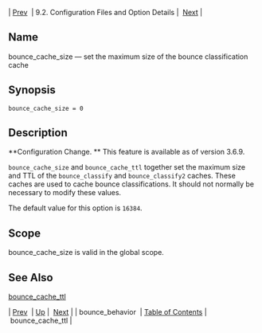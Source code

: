 | [Prev](conf.ref.bounce_behavior)  | 9.2. Configuration Files and Option Details |  [Next](conf.ref.bounce_cache_ttl.php) |

<a name="conf.ref.bounce_cache_size"></a>
## Name

bounce_cache_size — set the maximum size of the bounce classification cache

## Synopsis

`bounce_cache_size = 0`

<a name="idp8385952"></a>
## Description

**Configuration Change. ** This feature is available as of version 3.6.9.

`bounce_cache_size` and `bounce_cache_ttl` together set the maximum size and TTL of the `bounce_classify` and `bounce_classify2` caches. These caches are used to cache bounce classifications. It should not normally be necessary to modify these values.

The default value for this option is `16384`.

<a name="idp8391584"></a>
## Scope

bounce_cache_size is valid in the global scope.

<a name="idp8393232"></a>
## See Also

[bounce_cache_ttl](conf.ref.bounce_cache_ttl "bounce_cache_ttl")

| [Prev](conf.ref.bounce_behavior)  | [Up](conf.ref.files.php) |  [Next](conf.ref.bounce_cache_ttl.php) |
| bounce_behavior  | [Table of Contents](index) |  bounce_cache_ttl |
